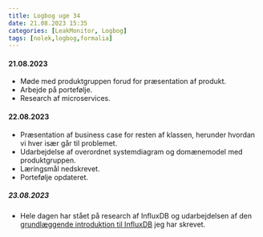 ```yaml
---
title: Logbog uge 34
date: 21.08.2023 15:35
categories: [LeakMonitor, Logbog]
tags: [nolek,logbog,formalia]
---
```


#### 21.08.2023
- Møde med produktgruppen forud for præsentation af produkt. 
- Arbejde på portefølje. 
- Research af microservices. 

#### 22.08.2023
- Præsentation af business case for resten af klassen, herunder hvordan vi hver især går til problemet.
- Udarbejdelse af overordnet systemdiagram og domænemodel med produktgruppen.
- Læringsmål nedskrevet.
- Portefølje opdateret.

##### 23.08.2023
- Hele dagen har stået på research af InfluxDB og udarbejdelsen af 
den [grundlæggende introduktion til InfluxDB](https://olavlinddam.github.io/posts/InfluxDB-basics/) jeg har skrevet. 
